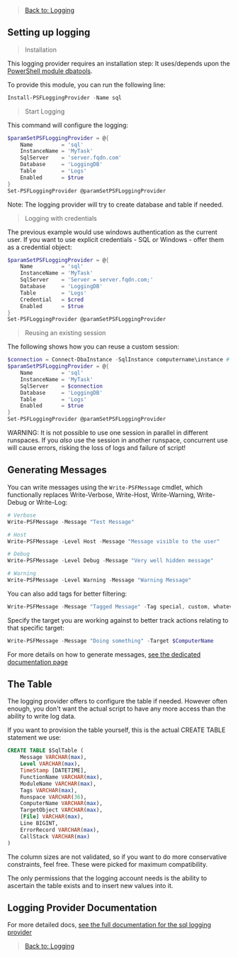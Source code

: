 ﻿> [Back to: Logging](../../logging.html)

## Setting up logging

> Installation

This logging provider requires an installation step:
It uses/depends upon the [PowerShell module dbatools](https://dbatools.io).

To provide this module, you can run the following line:

```powershell
Install-PSFLoggingProvider -Name sql
```

> Start Logging

This command will configure the logging:

```powershell
$paramSetPSFLoggingProvider = @{
    Name         = 'sql'
    InstanceName = 'MyTask'
    SqlServer    = 'server.fqdn.com'
    Database     = 'LoggingDB'
    Table        = 'Logs'
    Enabled      = $true
}
Set-PSFLoggingProvider @paramSetPSFLoggingProvider
```

Note: The logging provider will try to create database and table if needed.

> Logging with credentials

The previous example would use windows authentication as the current user.
If you want to use explicit credentials - SQL or Windows - offer them as a credential object:

```powershell
$paramSetPSFLoggingProvider = @{
    Name         = 'sql'
    InstanceName = 'MyTask'
    SqlServer    = 'Server = server.fqdn.com;'
    Database     = 'LoggingDB'
    Table        = 'Logs'
    Credential   = $cred
    Enabled      = $true
}
Set-PSFLoggingProvider @paramSetPSFLoggingProvider
```

> Reusing an existing session

The following shows how you can reuse a custom session:

```powershell
$connection = Connect-DbaInstance -SqlInstance computername\instance # Add whatever other authentication and options
$paramSetPSFLoggingProvider = @{
    Name         = 'sql'
    InstanceName = 'MyTask'
    SqlServer    = $connection
    Database     = 'LoggingDB'
    Table        = 'Logs'
    Enabled      = $true
}
Set-PSFLoggingProvider @paramSetPSFLoggingProvider
```

WARNING: It is not possible to use one session in parallel in different runspaces.
If you _also_ use the session in another runspace, concurrent use will cause errors, risking the loss of logs and failure of script!

## Generating Messages

You can write messages using the `Write-PSFMessage` cmdlet, which functionally replaces Write-Verbose, Write-Host, Write-Warning, Write-Debug or Write-Log:

```powershell
# Verbose
Write-PSFMessage -Message "Test Message"

# Host
Write-PSFMessage -Level Host -Message "Message visible to the user"

# Debug
Write-PSFMessage -Level Debug -Message "Very well hidden message"

# Warning
Write-PSFMessage -Level Warning -Message "Warning Message"
```

You can also add tags for better filtering:

```powershell
Write-PSFMessage -Message "Tagged Message" -Tag special, custom, whatever
```

Specify the target you are working against to better track actions relating to that specific target:

```powershell
Write-PSFMessage -Message "Doing something" -Target $ComputerName
```

For more details on how to generate messages, [see the dedicated documentation page](../basics/writing-messages.html)

## The Table

The logging provider offers to configure the table if needed.
However often enough, you don't want the actual script to have any more access than the ability to write log data.

If you want to provision the table yourself, this is the actual CREATE TABLE statement we use:

```SQL
CREATE TABLE $SqlTable (
    Message VARCHAR(max),
    Level VARCHAR(max),
    TimeStamp [DATETIME],
    FunctionName VARCHAR(max),
    ModuleName VARCHAR(max),
    Tags VARCHAR(max),
    Runspace VARCHAR(36),
    ComputerName VARCHAR(max),
    TargetObject VARCHAR(max),
    [File] VARCHAR(max),
    Line BIGINT,
    ErrorRecord VARCHAR(max),
    CallStack VARCHAR(max)
)
```

The column sizes are not validated, so if you want to do more conservative constraints, feel free.
These were picked for maximum compatibility.

The only permissions that the logging account needs is the ability to ascertain the table exists and to insert new values into it.

## Logging Provider Documentation

For more detailed docs, [see the full documentation for the sql logging provider](../providers/sql.html)

> [Back to: Logging](../../logging.html)
